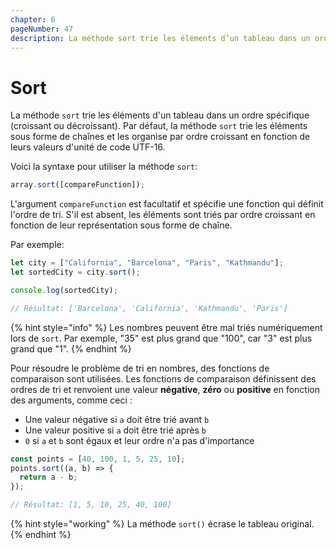 ```yaml
---
chapter: 6
pageNumber: 47
description: La méthode sort trie les éléments d’un tableau dans un ordre spécifique. Par défaut, elle trie les éléments sous forme de chaînes et les organise par ordre croissant en fonction de leurs valeurs d'unité de code UTF-16.
---
```


# Sort

La méthode `sort` trie les éléments d'un tableau dans un ordre spécifique (croissant ou décroissant). Par défaut, la méthode `sort` trie les éléments sous forme de chaînes et les organise par ordre croissant en fonction de leurs valeurs d'unité de code UTF-16.

Voici la syntaxe pour utiliser la méthode `sort`:

```javascript
array.sort([compareFunction]);
```

L'argument `compareFunction` est facultatif et spécifie une fonction qui définit l'ordre de tri. S'il est absent, les éléments sont triés par ordre croissant en fonction de leur représentation sous forme de chaîne.

Par exemple:

```javascript
let city = ["California", "Barcelona", "Paris", "Kathmandu"];
let sortedCity = city.sort();

console.log(sortedCity);

// Résultat: ['Barcelona', 'California', 'Kathmandu', 'Paris']
```

{% hint style="info" %}
Les nombres peuvent être mal triés numériquement lors de `sort`. Par exemple, "35" est plus grand que "100", car "3" est plus grand que "1".
{% endhint %}

Pour résoudre le problème de tri en nombres, des fonctions de comparaison sont utilisées. Les fonctions de comparaison définissent des ordres de tri et renvoient une valeur **négative**, **zéro** ou **positive** en fonction des arguments, comme ceci :

- Une valeur négative si `a` doit être trié avant `b`
- Une valeur positive si `a` doit être trié après `b`
- `0` si `a` et `b` sont égaux et leur ordre n'a pas d'importance

```javascript
const points = [40, 100, 1, 5, 25, 10];
points.sort((a, b) => {
  return a - b;
});

// Résultat: [1, 5, 10, 25, 40, 100]
```

{% hint style="working" %}
La méthode `sort()` écrase le tableau original.
{% endhint %}
